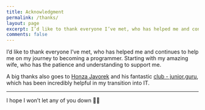 ```yaml
---
title: Acknowledgment
permalink: /thanks/
layout: page
excerpt: I’d like to thank everyone I’ve met, who has helped me and continues to help me on my journey to becoming a programmer.
comments: false
---
```


I’d like to thank everyone I’ve met, who has helped me and continues to help me on my journey to becoming a programmer. Starting with my amazing wife, who has the patience and understanding to support me.

A big thanks also goes to [Honza Javorek](https://honzajavorek.cz/) and his fantastic [club - junior.guru](https://junior.guru/club/), which has been incredibly helpful in my transition into IT.

<hr>

I hope I won’t let any of you down 🙏🏻

